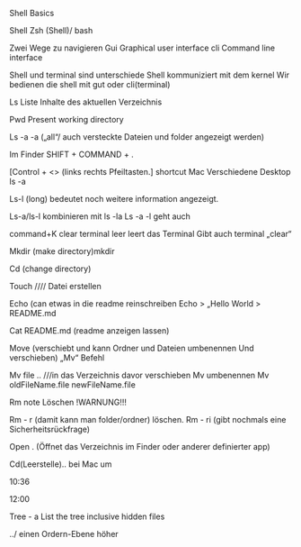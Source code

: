 Shell Basics

Shell
Zsh (Shell)/ bash

Zwei Wege zu navigieren
Gui
Graphical user interface
cli
Command line interface

Shell und terminal sind unterschiede
Shell kommuniziert mit dem kernel
Wir bedienen die shell mit gut oder cli(terminal)

Ls
Liste Inhalte des aktuellen Verzeichnis

Pwd
Present working directory

Ls -a
-a („all“/ auch versteckte Dateien und folder angezeigt werden)

Im Finder
SHIFT + COMMAND + .

[Control + <> (links rechts Pfeiltasten.] shortcut Mac
Verschiedene Desktop ls -a

Ls-l (long) bedeutet noch weitere information angezeigt.

Ls-a/ls-l kombinieren mit ls -la
Ls -a -l geht auch

command+K clear terminal leer leert das Terminal
Gibt auch terminal „clear“

Mkdir (make directory)mkdir

Cd (change directory)

Touch //// Datei erstellen

Echo (can etwas in die readme reinschreiben
Echo > „Hello World > README.md

Cat README.md (readme anzeigen lassen)

Move (verschiebt und kann Ordner und Dateien umbenennen
Und verschieben)
„Mv“ Befehl

Mv file .. ///in das Verzeichnis davor verschieben
Mv umbenennen
Mv oldFileName.file newFileName.file

Rm note
Löschen
!WARNUNG!!!

Rm - r (damit kann man folder/ordner) löschen.
Rm - ri (gibt nochmals eine Sicherheitsrückfrage)

Open .
(Öffnet das Verzeichnis im Finder oder anderer definierter app)

Cd(Leerstelle).. bei Mac um

10:36

12:00

Tree - a
List the tree inclusive hidden files

../ einen Ordern-Ebene höher
